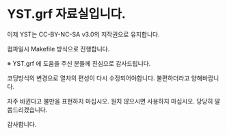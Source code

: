# YST.grf 자료실입니다.
 이제 YST는 CC-BY-NC-SA v3.0의 저작권으로 유지합니다.
 
 컴파일시 Makefile 방식으로 진행합니다.
 
 ※ YST.grf 에 도움을 주신 분들께 진심으로 감사드립니다.

 코딩방식의 변경으로 열차의 편성이 다시 수정되어야합니다. 불편하더라고 양해바랍니다.

 자주 바뀐다고 불만을 표현하지 마십시오. 원치 않으시면 사용하지 마십시오. 당당히 말씀드리겠습니다.

 감사합니다.
 
